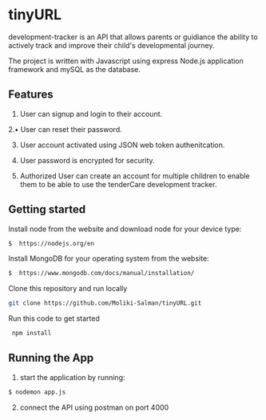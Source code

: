 
# tinyURL
development-tracker is an API that allows parents or guidiance the ability to actively track and improve their child's developmental journey. 

The project is written with Javascript using express Node.js application framework and mySQL as the database.
## Features

1. User can signup and login to their account. 

2.•	User can reset their password. 

3. User account activated using JSON web token authenitcation. 

4. User password is encrypted for security.
  
5. Authorized User can create an account for multiple children to enable them to be able to use the tenderCare development tracker. 

## Getting started
Install node from the website and download node for your device type:
```bash
$  https://nodejs.org/en
```
Install MongoDB  for your operating system from the website: 
```bash
$  https://www.mongodb.com/docs/manual/installation/
```
Clone this repository and run locally
```bash
git clone https://github.com/Moliki-Salman/tinyURL.git
```
Run this code to get started
```bash
 npm install
```

## Running the App

1. start the application by running:
```bash
$ nodemon app.js 
```
2. connect the API using postman on port 4000
